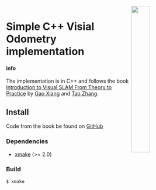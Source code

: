 



<img align="right" width="32%" src="./misc/roc_2.png">

Simple C++ Visial Odometry implementation
===

#### info

The implementation is in C++ and follows the book [Introduction to Visual SLAM From Theory to Practice](https://link.springer.com/book/10.1007/978-981-16-4939-4) by [Gao Xiang](https://link.springer.com/search?dc.creator=Xiang+Gao) and [Tao Zhang](https://link.springer.com/search?dc.creator=Tao+Zhang).

## Install

Code from the book be found on [GitHub](https://github.com/gaoxiang12/slambook-en)


### Dependencies

- [xmake](http://xmake.io/) (>= 2.0)

### Build

```bash
$ xmake
```
